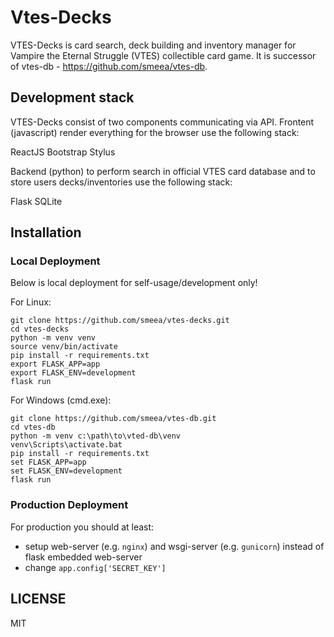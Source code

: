 # Vtes-Decks

VTES-Decks is card search, deck building and inventory manager for Vampire the Eternal Struggle (VTES) collectible card game. It is successor of vtes-db - https://github.com/smeea/vtes-db.

## Development stack

VTES-Decks consist of two components communicating via API.
Frontent (javascript) render everything for the browser use the following stack:

   ReactJS
   Bootstrap
   Stylus

Backend (python) to perform search in official VTES card database and to store users decks/inventories use the following stack:

   Flask
   SQLite

## Installation

### Local Deployment

Below is local deployment for self-usage/development only!

For Linux:

    git clone https://github.com/smeea/vtes-decks.git
    cd vtes-decks
    python -m venv venv
    source venv/bin/activate
    pip install -r requirements.txt
    export FLASK_APP=app
    export FLASK_ENV=development
    flask run

For Windows (cmd.exe):

    git clone https://github.com/smeea/vtes-db.git
    cd vtes-db
    python -m venv c:\path\to\vted-db\venv
    venv\Scripts\activate.bat
    pip install -r requirements.txt
    set FLASK_APP=app
    set FLASK_ENV=development
    flask run

### Production Deployment

For production you should at least:
* setup web-server (e.g. `nginx`) and wsgi-server (e.g. `gunicorn`) instead of flask embedded web-server
* change `app.config['SECRET_KEY']`

## LICENSE

MIT
